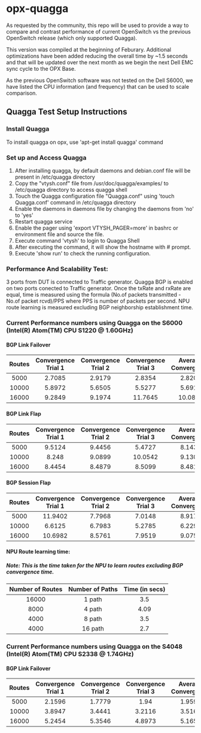 # opx-quagga
As requested by the community, this repo will be used to provide a way to compare and contrast performance of current OpenSwitch vs the previous OpenSwitch release (which only supported Quagga). 

This version was compiled at the beginning of Feburary.  Additional optimizations have been added reducing the overall time by ~1.5 seconds and that will be updated over the next month as we begin the next Dell EMC sync cycle to the OPX Base.


As the previous OpenSwitch software was not tested on the Dell S6000, we have listed the CPU information (and frequency) that can be used to scale comparison. 


## Quagga Test Setup Instructions
### Install Quagga
To install quagga on opx, use 'apt-get install quagga' command

### Set up and Access Quagga
1.	 After installing quagga, by default daemons and debian.conf file will be present in /etc/quagga directory
2.	Copy the "vtysh.conf" file from /usr/doc/quagga/examples/ to /etc/quagga directory to access quagga shell
3.	Touch the Quagga configuration file "Quagga.conf" using 'touch Quagga.conf' command in /etc/quagga directory
4.	Enable the daemons in daemons file by changing the daemons from 'no' to 'yes'
5.	Restart quagga service 
6.	Enable the pager using 'export VTYSH_PAGER=more' in bashrc or environment file and source the file.
7.	Execute command 'vtysh' to login to Quagga Shell
8.	After executing the command, it will show the hostname with # prompt.
9.	Execute 'show run' to check the running configuration.

### Performance And Scalability Test:
3 ports from DUT is connected to Traffic generator. Quagga BGP is enabled on two ports conected to Traffic generator. 
Once the txRate and rxRate are equal, time is measured using the formula (No.of packets transmitted - No.of packet rcvd)/PPS where PPS is number of packets per second.
NPU route learning is measured excluding BGP neighborship establishment time.


### Current Performance numbers using Quagga on the S6000 (Intel(R) Atom(TM) CPU S1220 @ 1.60GHz)
 
#### BGP Link Failover  
| Routes  | Convergence Trial 1 | Convergence Trial 2 | Convergence Trial 3 | Average Convergence |
| :-----: | :-----------------: | :-----------------: | :-----------------: | :-----------------: |
| 5000    | 2.7085              | 2.9179              | 2.8354              | 2.8206              |
| 10000   | 5.8972              |5.6505               |5.5277               |5.6918|
|16000|9.2849|9.1974|11.7645|10.0823|
 

#### BGP Link Flap
| Routes  | Convergence Trial 1 | Convergence Trial 2 | Convergence Trial 3 | Average Convergence |
| :-----: | :-----------------: | :-----------------: | :-----------------: | :-----------------: |
|5000|9.5124|9.4456|5.4727|8.1436|
|10000|8.248|9.0899|10.0542|9.1307|
|16000|8.4454|8.4879|8.5099|8.4811|

#### BGP Session Flap 
| Routes  | Convergence Trial 1 | Convergence Trial 2 | Convergence Trial 3 | Average Convergence |
| :-----: | :-----------------: | :-----------------: | :-----------------: | :-----------------: |
|5000|11.9402	|7.7968|	7.0148|	8.9173|
|	10000	|6.6125	|6.7983	|5.2785|	6.2298|
|	16000	|10.6982|8.5761|	7.9519|	9.0754|
 
#### NPU Route learning time: 
##### Note: This is the time taken for the NPU to learn routes excluding BGP convergence time.
|Number of Routes | Number of Paths | Time (in secs) |
| :-------------: | :-------------: | :------------: |
|16000	|1 path	|3.5|
|8000	|4 path	|4.09|
|4000	|8 path	|3.5|
|4000	|16 path|	2.7|


### Current Performance numbers using Quagga on the S4048 (Intel(R) Atom(TM) CPU S2338 @ 1.74GHz)
#### BGP Link Failover  
| Routes  | Convergence Trial 1 | Convergence Trial 2 | Convergence Trial 3 | Average Convergence |
| :-----: | :-----------------: | :-----------------: | :-----------------: | :-----------------: |
|	5000	|2.1596|	1.7779|	1.94	|1.9592|
|	10000	|3.8947	|3.4441|	3.2116|	3.5168|
|	16000	|5.2454|	5.3546	|4.8973|	5.1658|
 



